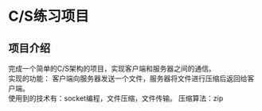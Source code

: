 # C/S练习项目
## 项目介绍
完成一个简单的C/S架构的项目，实现客户端和服务器之间的通信。  
实现的功能： 客户端向服务器发送一个文件，服务器将文件进行压缩后返回给客户端。  
使用到的技术有：socket编程，文件压缩，文件传输。
压缩算法：zip